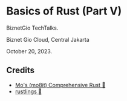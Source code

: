 # Basics of Rust (Part V)

BiznetGio TechTalks.

Biznet Gio Cloud, Central Jakarta

October 20, 2023.

## Credits

- [Mo's (mo8it) Comprehensive Rust 🦀](https://comprehensive-rust.mo8it.com/)
- [rustlings 🦀](https://github.com/rust-lang/rustlings)
